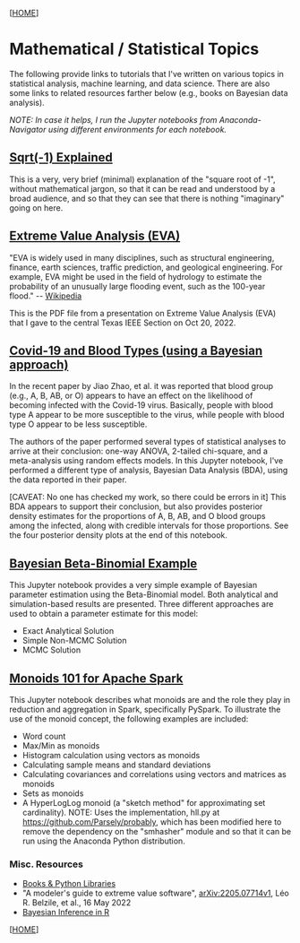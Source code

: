 [[HOME](index.md)]

# Mathematical / Statistical Topics

The following provide links to tutorials that I've written on various topics in statistical analysis, machine learning, and data science.  There are also some links to related resources farther below (e.g., books on Bayesian data analysis).

*NOTE: In case it helps, I run the Jupyter notebooks from Anaconda-Navigator using different environments for each notebook.*

## [Sqrt(-1) Explained](https://github.com/alreich/ipython-notebooks/blob/master/sqrt_minus_one_explained.ipynb)

This is a very, very brief (minimal) explanation of the "square root of -1", without mathematical jargon, so that it can be read and understood by a broad audience, and so that they can see that there is nothing "imaginary" going on here.

## [Extreme Value Analysis (EVA)](https://nbviewer.org/github/alreich/EVA_talk/blob/main/Intro_to_EVA.pdf)

"EVA is widely used in many disciplines, such as structural engineering, finance, earth sciences, traffic prediction, and geological engineering. For example, EVA might be used in the field of hydrology to estimate the probability of an unusually large flooding event, such as the 100-year flood." -- [Wikipedia](https://en.wikipedia.org/wiki/Extreme_value_theory)

This is the PDF file from a presentation on Extreme Value Analysis (EVA) that I gave to the central Texas IEEE Section on Oct 20, 2022.

## [Covid-19 and Blood Types (using a Bayesian approach)](https://nbviewer.jupyter.org/github/alreich/ipython-notebooks/blob/master/covid19_and_blood_type.ipynb)

In the recent paper by Jiao Zhao, et al. it was reported that blood group (e.g., A, B, AB, or O) appears to have an effect on the likelihood of becoming infected with the Covid-19 virus. Basically, people with blood type A appear to be more susceptible to the virus, while people with blood type O appear to be less susceptible.

The authors of the paper performed several types of statistical analyses to arrive at their conclusion: one-way ANOVA, 2-tailed chi-square, and a meta-analysis using random effects models.  In this Jupyter notebook, I've performed a different type of analysis, Bayesian Data Analysis (BDA), using the data reported in their paper.

[CAVEAT: No one has checked my work, so there could be errors in it] This BDA appears to support their conclusion, but also provides posterior density estimates for the proportions of A, B, AB, and O blood groups among the infected, along with credible intervals for those proportions. See the four posterior density plots at the end of this notebook.

## [Bayesian Beta-Binomial Example](https://nbviewer.jupyter.org/github/alreich/ipython-notebooks/blob/master/Bayesian_Beta_Binomial_Example.ipynb)

This Jupyter notebook provides a very simple example of Bayesian parameter estimation using the Beta-Binomial model. Both analytical and simulation-based results are presented.  Three different approaches are used to obtain a parameter estimate for this model:

* Exact Analytical Solution
* Simple Non-MCMC Solution
* MCMC Solution

## [Monoids 101 for Apache Spark](https://nbviewer.jupyter.org/github/alreich/ipython-notebooks/blob/master/Monoids_101_for_Apache_Spark.ipynb)

This Jupyter notebook describes what monoids are and the role they play in reduction and aggregation in Spark, specifically PySpark. To illustrate the use of the monoid concept, the following examples are included:

* Word count
* Max/Min as monoids
* Histogram calculation using vectors as monoids
* Calculating sample means and standard deviations
* Calculating covariances and correlations using vectors and matrices as monoids
* Sets as monoids
* A HyperLogLog monoid (a "sketch method" for approximating set cardinality). NOTE: Uses the implementation, hll.py at https://github.com/Parsely/probably, which has been modified here to remove the dependency on the "smhasher" module and so that it can be run using the Anaconda Python distribution.

### Misc. Resources

* [Books & Python Libraries](bayes.md)
* "A modeler's guide to extreme value software", [arXiv:2205.07714v1](https://arxiv.org/abs/2205.07714), Léo R. Belzile, et al., 16 May 2022
* [Bayesian Inference in R](https://cran.r-project.org/web/views/Bayesian.html)


[[HOME](index.md)]
